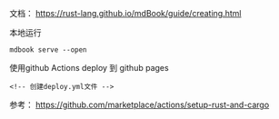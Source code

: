 文档： https://rust-lang.github.io/mdBook/guide/creating.html

本地运行
```
mdbook serve --open
```

使用github Actions deploy 到 github pages 
```
<!-- 创建deploy.yml文件 -->
```
参考： https://github.com/marketplace/actions/setup-rust-and-cargo

